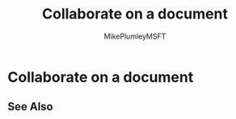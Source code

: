 ﻿---
title: "Collaborate on a document"
ms.author: mikeplum
author: MikePlumleyMSFT
manager: pamgreen
audience: ITPro
ms.topic: article
ms.service: o365-solutions
localization_priority: Priority
description: "Learn how to collaborate on a document in SharePoint and OneDrive."
---

# Collaborate on a document

## See Also

